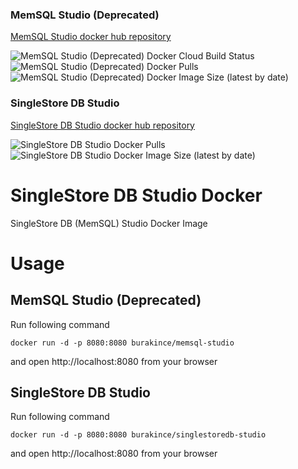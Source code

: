 ### MemSQL Studio (Deprecated)

[MemSQL Studio docker hub repository](https://hub.docker.com/r/burakince/memsql-studio)

![MemSQL Studio (Deprecated) Docker Cloud Build Status](https://img.shields.io/docker/cloud/build/burakince/memsql-studio)
![MemSQL Studio (Deprecated) Docker Pulls](https://img.shields.io/docker/pulls/burakince/memsql-studio)
![MemSQL Studio (Deprecated) Docker Image Size (latest by date)](https://img.shields.io/docker/image-size/burakince/memsql-studio?sort=date)

### SingleStore DB Studio

[SingleStore DB Studio docker hub repository](https://hub.docker.com/r/burakince/singlestoredb-studio)

![SingleStore DB Studio Docker Pulls](https://img.shields.io/docker/pulls/burakince/singlestoredb-studio)
![SingleStore DB Studio Docker Image Size (latest by date)](https://img.shields.io/docker/image-size/burakince/singlestoredb-studio?sort=date)

# SingleStore DB Studio Docker

SingleStore DB (MemSQL) Studio Docker Image

# Usage

## MemSQL Studio (Deprecated)

Run following command

```
docker run -d -p 8080:8080 burakince/memsql-studio
```

and open http://localhost:8080 from your browser

## SingleStore DB Studio

Run following command

```
docker run -d -p 8080:8080 burakince/singlestoredb-studio
```

and open http://localhost:8080 from your browser
